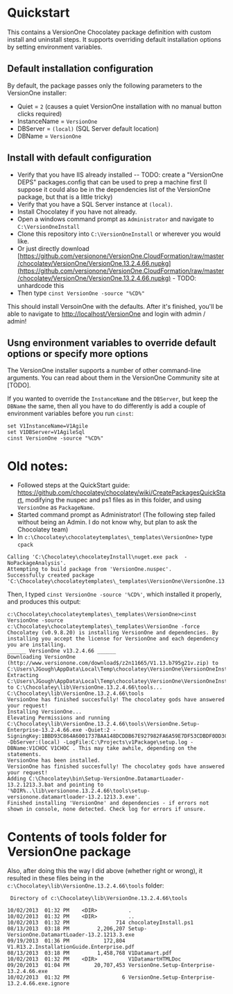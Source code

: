 # Quickstart

This contains a VersionOne Chocolatey package definition with custom install and uninstall steps. It supports
overriding default installation options by setting environment variables.

## Default installation configuration

By default, the package passes only the following parameters to the VersionOne installer:

* Quiet = `2` (causes a quiet VersionOne installation with no manual button clicks required)
* InstanceName = `VersionOne`
* DBServer = `(local)` (SQL Server default location)
* DBName = `VersionOne`

## Install with default configuration

* Verify that you have IIS already installed -- TODO: create a "VersionOne DEPS" packages.config that can be used to prep a machine first (I suppose it could also be in the dependencies list of the VersionOne package, but that is a little tricky)
* Verify that you have a SQL Server instance at `(local)`.
* Install Chocolatey if you have not already.
* Open a windows command prompt as `Administrator` and navigate to `C:\VersionOneInstall`
* Clone this repository into `C:\VersionOneInstall` or wherever you would like.
* Or just directly download [https://github.com/versionone/VersionOne.CloudFormation/raw/master/chocolatey/VersionOne/VersionOne.13.2.4.66.nupkg](https://github.com/versionone/VersionOne.CloudFormation/raw/master/chocolatey/VersionOne/VersionOne.13.2.4.66.nupkg) - TODO: unhardcode this
* Then type `cinst VersionOne -source "%CD%"`

This should install VersoinOne with the defaults. After it's finished, you'll be able to navigate to [http://localhost/VersionOne](http://localhost/VersionOne) and login with admin / admin!

## Usng environment variables to override default options or specify more options

The VersionOne installer supports a number of other command-line arguments.
You can read about them in the VersionOne Community site at [TODO].

If you wanted to override the `InstanceName` and the `DBServer`, but keep the `DBName` the same, then all you 
have to do differently is add a couple of environment variables before you run `cinst`:

```batch
set V1InstanceName=V1Agile
set V1DBServer=V1AgileSql
cinst VersionOne -source "%CD%"

```

# Old notes:

* Followed steps at the QuickStart guide: https://github.com/chocolatey/chocolatey/wiki/CreatePackagesQuickStart, modifying the nuspec and ps1 files as in this folder, and using `VersionOne` as `PackageName`.
* Started command prompt as Administrator! (The following step failed without being an Admin. I do not know why, but plan to ask the Chocolatey team)
* In `c:\Chocolatey\chocolateytemplates\_templates\VersionOne>` type `cpack`

```
Calling 'C:\Chocolatey\chocolateyInstall\nuget.exe pack  -NoPackageAnalysis'.
Attempting to build package from 'VersionOne.nuspec'.
Successfully created package 'C:\Chocolatey\chocolateytemplates\_templates\VersionOne\VersionOne.13.2.4.66.nupkg'.
```

Then, I typed `cinst VersionOne -source '%CD%'`, which installed it properly, and produces this output:

```text
c:\Chocolatey\chocolateytemplates\_templates\VersionOne>cinst VersionOne -source c:\Chocolatey\chocolateytemplates\_templates\VersionOne -force
Chocolatey (v0.9.8.20) is installing VersionOne and dependencies. By installing you accept the license for VersionOne and each dependency you are installing.
______ VersionOne v13.2.4.66 ______
Downloading VersionOne (http://www.versionone.com/download$/z2n11665/V1.13.b795g21v.zip) to C:\Users\JGough\AppData\Local\Temp\chocolatey\VersionOne\VersionOneInstall.zip
Extracting C:\Users\JGough\AppData\Local\Temp\chocolatey\VersionOne\VersionOneInstall.zip to C:\Chocolatey\lib\VersionOne.13.2.4.66\tools...
C:\Chocolatey\lib\VersionOne.13.2.4.66\tools
VersionOne has finished succesfully! The chocolatey gods have answered your request!
Installing VersionOne...
Elevating Permissions and running C:\Chocolatey\lib\VersionOne.13.2.4.66\tools\VersionOne.Setup-Enterprise-13.2.4.66.exe -Quiet:2 -SigningKey:1BBD93C864A6001737BAA148DCDDB67E927982FA6A59E7DF53CDBDF0DD3CE29A -DbServer:(local) -LogFile:C:\Projects\v1Package\setup.log -DBName:V1CHOC V1CHOC . This may take awhile, depending on the statements.
VersionOne has been installed.
VersionOne has finished succesfully! The chocolatey gods have answered your request!
Adding C:\Chocolatey\bin\Setup-VersionOne.DatamartLoader-13.2.1213.3.bat and pointing to '%DIR%..\lib\versionone.13.2.4.66\tools\setup-versionone.datamartloader-13.2.1213.3.exe'.
Finished installing 'VersionOne' and dependencies - if errors not shown in console, none detected. Check log for errors if unsure.
```

# Contents of tools folder for VersionOne package

Also, after doing this the way I did above (whether right or wrong), it resulted in these files being in the 
`c:\Chocolatey\lib\VersionOne.13.2.4.66\tools` folder:

```
 Directory of c:\Chocolatey\lib\VersionOne.13.2.4.66\tools

10/02/2013  01:32 PM    <DIR>          .
10/02/2013  01:32 PM    <DIR>          ..
10/02/2013  01:32 PM               714 chocolateyInstall.ps1
08/13/2013  03:18 PM         2,206,207 Setup-VersionOne.DatamartLoader-13.2.1213.3.exe
09/19/2013  01:36 PM           172,804 V1.R13.2.InstallationGuide.Enterprise.pdf
08/13/2013  03:18 PM         1,458,768 V1Datamart.pdf
10/02/2013  01:32 PM    <DIR>          V1DatamartHTMLDoc
09/20/2013  01:04 PM        20,707,453 VersionOne.Setup-Enterprise-13.2.4.66.exe
10/02/2013  01:32 PM                 6 VersionOne.Setup-Enterprise-13.2.4.66.exe.ignore

```
